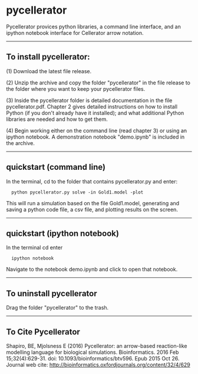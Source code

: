 # pycellerator

Pycellerator provices python libraries, a command line interface, and an
ipython notebook interface for Cellerator arrow notation.

___

## To install pycellerator:

(1) Download the latest file release.

(2) Unzip the archive and copy the folder "pycellerator" in the file
release to the folder where you want to keep your pycellerator files.

(3) Inside the pycellerator folder is detailed documentation in the 
file pycellerator.pdf. Chapter 2 gives detailed instructions on how to
install Python (if you don't already have it installed); and what additional
Python libraries are needed and how to get them.

(4) Begin working either on the command line (read chapter 3) or using 
an ipython notebook. A demonstration notebook "demo.ipynb" is included
in the archive. 

___

## quickstart (command line)

In the terminal, cd to the folder that contains pycellerator.py and enter:

      python pycellerator.py solve -in Gold1.model -plot

This will run a simulation based on the file Gold1.model, generating and 
saving a python code file, a csv file, and plotting results on the
screen.

___

## quickstart (ipython notebook)

In the terminal cd enter
     
      ipython notebook

Navigate to the notebook demo.ipynb and click to open that notebook.

___

## To uninstall pycellerator

Drag the folder "pycellerator" to the trash.

___

## To Cite Pycellerator

Shapiro, BE, Mjolsness E (2016) Pycellerator: an arrow-based reaction-like  modelling language for biological simulations. Bioinformatics. 2016 Feb 15;32(4):629-31. doi: 10.1093/bioinformatics/btv596. 
Epub 2015 Oct 26. Journal web cite: http://bioinformatics.oxfordjournals.org/content/32/4/629

